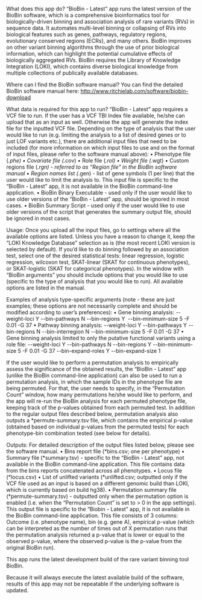 What does this app do?
“BioBin - Latest” app runs the latest version of the BioBin software, which is a comprehensive bioinformatics tool for biologically-driven binning and association analysis of rare variants (RVs) in sequence data. It automates multi-level binning or collapsing of RVs into biological features such as genes, pathways, regulatory regions, evolutionary conserved regions (ECRs), and many others. BioBin improves on other variant binning algorithms through the use of prior biological information, which can highlight the potential cumulative effects of biologically aggregated RVs. BioBin requires the Library of Knowledge Integration (LOKI), which contains diverse biological knowledge from multiple collections of publically available databases. 

Where can I find the BioBin software manual?
You can find the detailed BioBin software manual here: http://www.ritchielab.com/software/biobin-download

What data is required for this app to run?
“BioBin - Latest” app requires a VCF file to run. If the user has a VCF TBI Index file available, he/she can upload that as an input as well. Otherwise the app will generate the index file for the inputted VCF file. Depending on the type of analysis that the user would like to run (e.g. limiting the analysis to a list of desired genes or to just LOF variants etc.), there are additional input files that need to be included (for more information on which input files to use and on the format of input files, please refer to the software manual above):
•	Phenotype file (*.phe)
•	Covariate file (*.cov)
•	Role file (*.rol)
•	Weight file (*.wgt)
•	Custom regions file (*.rgn) - referred to as “Region file” in the BioBin software manual
•	Region names list (*.gen) - list of gene symbols (1 per line) that the user would like to limit the analysis to. This input file is specific to the “BioBin - Latest” app, it is not available in the BioBin command-line application.
•	BioBin Binary Executable - used only if the user would like to use older versions of the “BioBin - Latest” app, should be ignored in most cases.
•	BioBin Summary Script - used only if the user would like to use older versions of the script that generates the summary output file, should be ignored in most cases.

Usage:
Once you upload all the input files, go to settings where all the available options are listed. Unless you have a reason to change it, keep the “LOKI Knowledge Database” selection as is (the most recent LOKI version is selected by default). If you’d like to do binning followed by an association test, select one of the desired statistical tests: linear regression, logistic regression, wilcoxon test, SKAT-linear (SKAT for continuous phenotypes), or SKAT-logistic (SKAT for categorical phenotypes). In the window with “BioBin arguments” you should include options that you would like to use (specific to the type of analysis that you would like to run). All available options are listed in the manual.

Examples of analysis type-specific arguments (note - these are just examples; these options are not necessarily complete and should be modified according to user’s preferences):
•	Gene binning analysis:
--weight-loci Y --bin-pathways N --bin-regions Y  --bin-minimum-size 5 -F 0.01 -G 37
•	Pathway binning analysis:
--weight-loci Y --bin-pathways Y --bin-regions N --bin-interregion N --bin-minimum-size 5 -F 0.01 -G 37
•	Gene binning analysis limited to only the putative functional variants using a role file:
--weight-loci Y --bin-pathways N --bin-regions Y --bin-minimum-size 5 -F 0.01 -G 37 --bin-expand-roles Y --bin-expand-size 1

If the user would like to perform a permutation analysis to empirically assess the significance of the obtained results, the “BioBin - Latest” app (unlike the BioBin command-line application) can also be used to run a permutation analysis, in which the sample IDs in the phenotype file are being permuted. For that, the user needs to specify, in the “Permutation Count” window, how many permutations he/she would like to perform, and the app will re-run the BioBin analysis for each permuted phenotype file, keeping track of the p-values obtained from each permuted test. In addition to the regular output files described below, permutation analysis also outputs a *permute-summary.tsv file, which contains the empirical p-value (obtained based on individual p-values from the permuted tests) for each phenotype-bin combination tested (see below for details).

Outputs:
For detailed description of the output files listed below, please see the software manual.
•	Bins report file (*bins.csv; one per phenotype)
•	Summary file (*summary.tsv) - specific to the “BioBin - Latest” app, not available in the BioBin command-line application. This file contains data from the bins reports concatenated across all phenotypes.
•	Locus file (*locus.csv)
•	List of unlifted variants (*unlifted.csv; outputted only if the VCF file used as an input is based on a different genomic build than LOKI, which is currently based on build hg38).
•	Permutation summary file (*permute-summary.tsv) - outputted only when the permutation option is enabled (i.e. when the “Permutation Count” is set to > 0 in the app settings). This output file is specific to the “Biobin - Latest” app, it is not available in the BioBin command-line application. This file consists of 3 columns: Outcome (i.e. phenotype name), bin (e.g. gene A), empirical p-value (which can be interpreted as the number of times out of X permutation runs that the permutation analysis returned a p-value that is lower or equal to the observed p-value, where the observed p-value is the p-value from the original BioBin run).




This app runs the latest development build of the rare variant binning tool BioBin.

Because it will always execute the latest available build of the software, results of this app may not be repeatable if the underlying software is updated.
